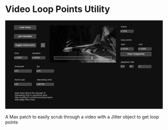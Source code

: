 Video Loop Points Utility
=========================

![image](assets/screenshot.png)

A Max patch to easily scrub through a video with a Jitter object to get loop points
